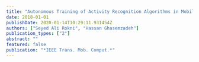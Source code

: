 ```yaml
---
title: "Autonomous Training of Activity Recognition Algorithms in Mobile Sensors: A Transfer Learning Approach in Context-Invariant Views"
date: 2018-01-01
publishDate: 2020-01-14T10:29:11.931454Z
authors: ["Seyed Ali Rokni", "Hassan Ghasemzadeh"]
publication_types: ["2"]
abstract: ""
featured: false
publication: "*IEEE Trans. Mob. Comput.*"
---
```


